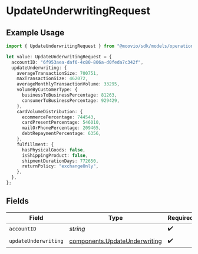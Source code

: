 # UpdateUnderwritingRequest

## Example Usage

```typescript
import { UpdateUnderwritingRequest } from "@moovio/sdk/models/operations";

let value: UpdateUnderwritingRequest = {
  accountID: "6f953aea-daf6-4c80-806a-d0feda7c342f",
  updateUnderwriting: {
    averageTransactionSize: 700751,
    maxTransactionSize: 462072,
    averageMonthlyTransactionVolume: 33295,
    volumeByCustomerType: {
      businessToBusinessPercentage: 81263,
      consumerToBusinessPercentage: 929429,
    },
    cardVolumeDistribution: {
      ecommercePercentage: 744543,
      cardPresentPercentage: 546010,
      mailOrPhonePercentage: 209465,
      debtRepaymentPercentage: 6356,
    },
    fulfillment: {
      hasPhysicalGoods: false,
      isShippingProduct: false,
      shipmentDurationDays: 772650,
      returnPolicy: "exchangeOnly",
    },
  },
};
```

## Fields

| Field                                                                          | Type                                                                           | Required                                                                       | Description                                                                    |
| ------------------------------------------------------------------------------ | ------------------------------------------------------------------------------ | ------------------------------------------------------------------------------ | ------------------------------------------------------------------------------ |
| `accountID`                                                                    | *string*                                                                       | :heavy_check_mark:                                                             | N/A                                                                            |
| `updateUnderwriting`                                                           | [components.UpdateUnderwriting](../../models/components/updateunderwriting.md) | :heavy_check_mark:                                                             | N/A                                                                            |